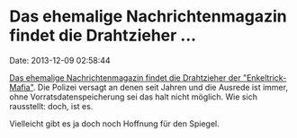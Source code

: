 Das ehemalige Nachrichtenmagazin findet die Drahtzieher \...
============================================================

Date: 2013-12-09 02:58:44

[Das ehemalige Nachrichtenmagazin findet die Drahtzieher der
\"Enkeltrick-Mafia\"](http://spiegel.de/article.do?id=937677). Die
Polizei versagt an denen seit Jahren und die Ausrede ist immer, ohne
Vorratsdatenspeicherung sei das halt nicht möglich. Wie sich rausstellt:
doch, ist es.

Vielleicht gibt es ja doch noch Hoffnung für den Spiegel.
